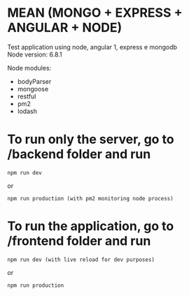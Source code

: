 # MEAN (MONGO + EXPRESS + ANGULAR + NODE)
Test application using node, angular 1, express e mongodb <br/>
Node version: 6.8.1

Node modules:
* bodyParser
* mongoose
* restful
* pm2
* lodash

# To run only the server, go to /backend folder and run 
    
    npm run dev

or <br/>
    
    npm run production (with pm2 monitoring node process)
    
# To run the application, go to /frontend folder and run

    npm run dev (with live reload for dev purposes)
    
or <br/>

    npm run production
   
